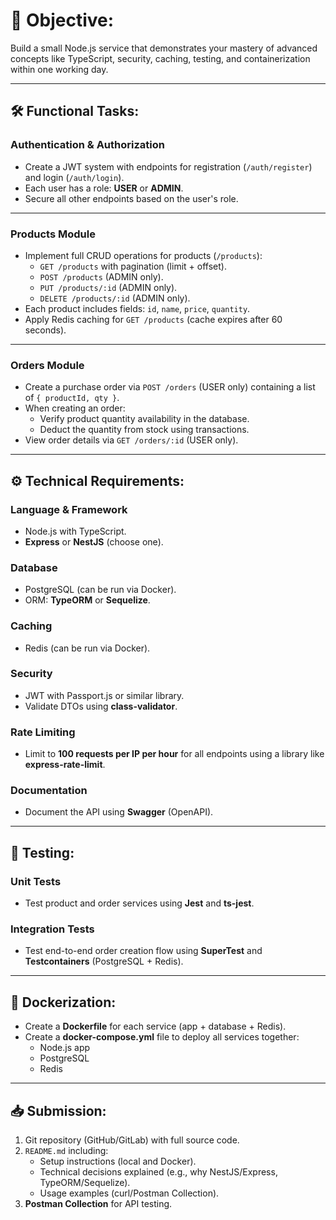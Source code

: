 # 🎯 Objective:  
Build a small Node.js service that demonstrates your mastery of advanced concepts like TypeScript, security, caching, testing, and containerization within one working day.  

---

## 🛠 Functional Tasks:  

### **Authentication & Authorization**  
- Create a JWT system with endpoints for registration (`/auth/register`) and login (`/auth/login`).  
- Each user has a role: **USER** or **ADMIN**.  
- Secure all other endpoints based on the user's role.  

---

### **Products Module**  
- Implement full CRUD operations for products (`/products`):  
  - `GET /products` with pagination (limit + offset).  
  - `POST /products` (ADMIN only).  
  - `PUT /products/:id` (ADMIN only).  
  - `DELETE /products/:id` (ADMIN only).  
- Each product includes fields: `id`, `name`, `price`, `quantity`.  
- Apply Redis caching for `GET /products` (cache expires after 60 seconds).  

---

### **Orders Module**  
- Create a purchase order via `POST /orders` (USER only) containing a list of `{ productId, qty }`.  
- When creating an order:  
  - Verify product quantity availability in the database.  
  - Deduct the quantity from stock using transactions.  
- View order details via `GET /orders/:id` (USER only).  

---

## ⚙️ Technical Requirements:  

### **Language & Framework**  
- Node.js with TypeScript.  
- **Express** or **NestJS** (choose one).  

### **Database**  
- PostgreSQL (can be run via Docker).  
- ORM: **TypeORM** or **Sequelize**.  

### **Caching**  
- Redis (can be run via Docker).  

### **Security**  
- JWT with Passport.js or similar library.  
- Validate DTOs using **class-validator**.  

### **Rate Limiting**  
- Limit to **100 requests per IP per hour** for all endpoints using a library like **express-rate-limit**.  

### **Documentation**  
- Document the API using **Swagger** (OpenAPI).  

---

## 🧪 Testing:  

### **Unit Tests**  
- Test product and order services using **Jest** and **ts-jest**.  

### **Integration Tests**  
- Test end-to-end order creation flow using **SuperTest** and **Testcontainers** (PostgreSQL + Redis).  

---

## 🐳 Dockerization:  
- Create a **Dockerfile** for each service (app + database + Redis).  
- Create a **docker-compose.yml** file to deploy all services together:  
  - Node.js app  
  - PostgreSQL  
  - Redis  

---

## 📥 Submission:  
1. Git repository (GitHub/GitLab) with full source code.  
2. `README.md` including:  
   - Setup instructions (local and Docker).  
   - Technical decisions explained (e.g., why NestJS/Express, TypeORM/Sequelize).  
   - Usage examples (curl/Postman Collection).  
3. **Postman Collection** for API testing.  
